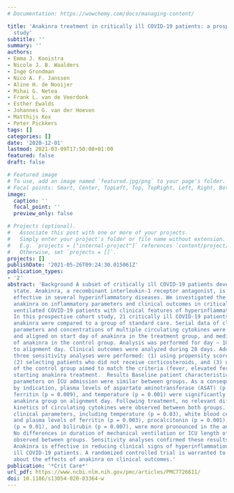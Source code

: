 ```yaml
---
# Documentation: https://wowchemy.com/docs/managing-content/

title: 'Anakinra treatment in critically ill COVID-19 patients: a prospective cohort
  study'
subtitle: ''
summary: ''
authors:
- Emma J. Kooistra
- Nicole J. B. Waalders
- Inge Grondman
- Nico A. F. Janssen
- Aline H. de Nooijer
- Mihai G. Netea
- Frank L. van de Veerdonk
- Esther Ewalds
- Johannes G. van der Hoeven
- Matthijs Kox
- Peter Pickkers
tags: []
categories: []
date: '2020-12-01'
lastmod: 2021-03-09T17:50:08+01:00
featured: false
draft: false

# Featured image
# To use, add an image named `featured.jpg/png` to your page's folder.
# Focal points: Smart, Center, TopLeft, Top, TopRight, Left, Right, BottomLeft, Bottom, BottomRight.
image:
  caption: ''
  focal_point: ''
  preview_only: false

# Projects (optional).
#   Associate this post with one or more of your projects.
#   Simply enter your project's folder or file name without extension.
#   E.g. `projects = ["internal-project"]` references `content/project/deep-learning/index.md`.
#   Otherwise, set `projects = []`.
projects: []
publishDate: '2021-05-26T09:24:30.015061Z'
publication_types:
- '2'
abstract: 'Background A subset of critically ill COVID-19 patients develop a hyperinflammatory
  state. Anakinra, a recombinant interleukin-1 receptor antagonist, is known to be
  effective in several hyperinflammatory diseases. We investigated the effects of
  anakinra on inflammatory parameters and clinical outcomes in critically ill, mechanically
  ventilated COVID-19 patients with clinical features of hyperinflammation.  Methods
  In this prospective cohort study, 21 critically ill COVID-19 patients treated with
  anakinra were compared to a group of standard care. Serial data of clinical inflammatory
  parameters and concentrations of multiple circulating cytokines were determined
  and aligned on start day of anakinra in the treatment group, and median start day
  of anakinra in the control group. Analysis was performed for day − 10 to + 10 relative
  to alignment day. Clinical outcomes were analyzed during 28 days. Additionally,
  three sensitivity analyses were performed: (1) using propensity score-matched groups,
  (2) selecting patients who did not receive corticosteroids, and (3) using a subset
  of the control group aimed to match the criteria (fever, elevated ferritin) for
  starting anakinra treatment.  Results Baseline patient characteristics and clinical
  parameters on ICU admission were similar between groups. As a consequence of bias
  by indication, plasma levels of aspartate aminotransferase (ASAT) (p = 0.0002),
  ferritin (p = 0.009), and temperature (p = 0.001) were significantly higher in the
  anakinra group on alignment day. Following treatment, no relevant differences in
  kinetics of circulating cytokines were observed between both groups. Decreases of
  clinical parameters, including temperature (p = 0.03), white blood cell counts (p = 0.02),
  and plasma levels of ferritin (p = 0.003), procalcitonin (p = 0.001), creatinine
  (p = 0.01), and bilirubin (p = 0.007), were more pronounced in the anakinra group.
  No differences in duration of mechanical ventilation or ICU length of stay were
  observed between groups. Sensitivity analyses confirmed these results.  Conclusions
  Anakinra is effective in reducing clinical signs of hyperinflammation in critically
  ill COVID-19 patients. A randomized controlled trial is warranted to draw conclusion
  about the effects of anakinra on clinical outcomes.'
publication: '*Crit Care*'
url_pdf: https://www.ncbi.nlm.nih.gov/pmc/articles/PMC7726611/
doi: 10.1186/s13054-020-03364-w
---
```

